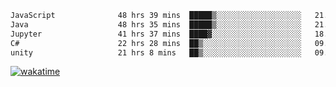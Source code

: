 <!--START_SECTION:waka-->

```txt
JavaScript              48 hrs 39 mins  █████▒░░░░░░░░░░░░░░░░░░░   21.16 %
Java                    48 hrs 35 mins  █████▒░░░░░░░░░░░░░░░░░░░   21.13 %
Jupyter                 41 hrs 37 mins  ████▓░░░░░░░░░░░░░░░░░░░░   18.10 %
C#                      22 hrs 28 mins  ██▒░░░░░░░░░░░░░░░░░░░░░░   09.77 %
unity                   21 hrs 8 mins   ██▒░░░░░░░░░░░░░░░░░░░░░░   09.19 %
```

<!--END_SECTION:waka-->
[![wakatime](https://wakatime.com/badge/user/6c2f442e-41b4-42e3-bc06-d5d8203ad1da.svg)](https://wakatime.com/@6c2f442e-41b4-42e3-bc06-d5d8203ad1da)
